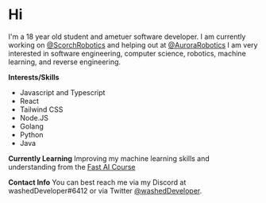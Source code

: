 # Hi

I'm a 18 year old student and ametuer software developer. I am currently working on [@ScorchRobotics](https://twitter.com/ScorchRobotics) and helping out at [@AuroraRobotics](https://twitter.com/aurorarobotic) I am very interested in software engineering, computer science, robotics, machine learning, and reverse engineering.

**Interests/Skills**

- Javascript and Typescript
- React
- Tailwind CSS
- Node.JS
- Golang
- Python
- Java

**Currently Learning**
Improving my machine learning skills and understanding from the [Fast AI Course](https://fast.ai)

**Contact Info**
You can best reach me via my Discord at washedDeveloper#6412 or via Twitter [@washedDeveloper](https://twitter.com/washeddeveloper).
